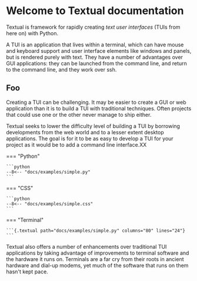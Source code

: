 # Welcome to Textual documentation

Textual is framework for rapidly creating _text user interfaces_ (TUIs from here on) with Python.

A TUI is an application that lives within a terminal, which can have mouse and keyboard support and user interface elements like windows and panels, but is rendered purely with text. They have a number of advantages over GUI applications: they can be launched from the command line, and return to the command line, and they work over ssh.

## Foo

Creating a TUI can be challenging. It may be easier to create a GUI or web application than it is to build a TUI with traditional techniques. Often projects that could use one or the other never manage to ship either.

Textual seeks to lower the difficulty level of building a TUI by borrowing developments from the web world and to a lesser extent desktop applications. The goal is for it to be as easy to develop a TUI for your project as it would be to add a command line interface.XX

=== "Python"

    ```python
    --8<-- "docs/examples/simple.py"
    ```

=== "CSS"

    ```python
    --8<-- "docs/examples/simple.css"
    ```

=== "Terminal"

    ```{.textual path="docs/examples/simple.py" columns="80" lines="24"}
    ```

Textual also offers a number of enhancements over traditional TUI applications by taking advantage of improvements to terminal software and the hardware it runs on. Terminals are a far cry from their roots in ancient hardware and dial-up modems, yet much of the software that runs on them hasn't kept pace.
